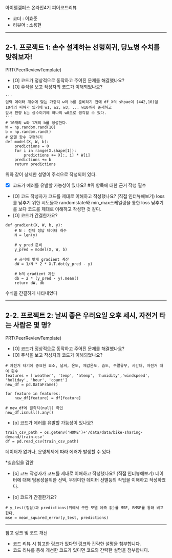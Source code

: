 아이펠캠퍼스 온라인4기 피어코드리뷰

- 코더 : 이효준
- 리뷰어 : 소용현

----------------------------------------------
## 2-1. 프로젝트 1: 손수 설계하는 선형회귀, 당뇨병 수치를 맞춰보자!

PRT(PeerReviewTemplate)

- [O] 코드가 정상적으로 동작하고 주어진 문제를 해결했나요?
- [O] 주석을 보고 작성자의 코드가 이해되었나요?
```
'''
입력 데이터 개수에 맞는 가중치 w와 b를 준비하기 전에 df_X의 shpae이 (442,10)임
10개의 피쳐가 있기에 w1, w2, w3, ... w10까지 존재하고
앞서 편향 b는 상수이기에 하나의 w0으로 생각할 수 있다.
''' 
# 10개의 w와 1개의 b를 생성한다.
W = np.random.rand(10)
b = np.random.rand()
# 모델 함수 구현하기
def model(X, W, b):
    predictions = 0
    for i in range(X.shape[1]):
        predictions += X[:, i] * W[i]
    predictions += b
    return predictions
```
위와 같이 상세한 설명이 주석으로 작성되어 있다.
- [X] 코드가 에러를 유발할 가능성이 있나요?
#위 항목에 대한 근거 작성 필수
- [O] 코드 작성자가 코드를 제대로 이해하고 작성했나요? (직접 인터뷰해보기)
loss를 낮추기 위한 시도들과 randomstate와 min_max스케일링을 통한 loss 낮추기를 보다 코드를 제대로 이해하고 작성한 것 같다.
- [O] 코드가 간결한가요?
```
def gradient(X, W, b, y):
    # N : 전체 정답 데이터 개수
    N = len(y)
    
    # y_pred 준비
    y_pred = model(X, W, b)
    
    # 공식에 맞게 gradient 계산
    dW = 1/N * 2 * X.T.dot(y_pred - y)
        
    # b의 gradient 계산
    db = 2 * (y_pred - y).mean()
    return dW, db
```
수식을 간결하게 나타내었다

----------------------------------------------
## 2-2. 프로젝트 2: 날씨 좋은 우러요일 오후 세시, 자전거 타는 사람은 몇 명?
PRT(PeerReviewTemplate)

- [O] 코드가 정상적으로 동작하고 주어진 문제를 해결했나요?
- [O] 주석을 보고 작성자의 코드가 이해되었나요?
```
# 자전거 타기에 중요한 요소, 날씨, 온도, 체감온도, 습도, 주말유무, 시간대, 자전거 대여 횟수
features = ['weather', 'temp', 'atemp', 'humidity','windspeed', 'holiday', 'hour', 'count']
new_df = pd.DataFrame()

for feature in features:
    new_df[feature] = df[feature]

# new_df에 결측치(null) 확인
new_df.isnull().any()
```
- [o] 코드가 에러를 유발할 가능성이 있나요?
```
train_csv_path = os.getenv('HOME')+'/data/data/bike-sharing-demand/train.csv'
df = pd.read_csv(train_csv_path)
```
데이터가 없거나, 운영체제에 따라 에러가 발생할 수 있다.

*실습임을 감안

- [o] 코드 작성자가 코드를 제대로 이해하고 작성했나요? (직접 인터뷰해보기)
데이터에 대해 범용성을위한 선택, 무의미한 데이터 선별등의 작업을 이해하고 작성하였다.

- [o] 코드가 간결한가요?
```
# y_test(정답)과 predictions(위에서 구한 모델 예측 값)를 MSE, RMSE를 통해 비교한다.
mse = mean_squared_error(y_test, predictions)
```
----------------------------------------------
참고 링크 및 코드 개선
- 코드 리뷰 시 참고한 링크가 있다면 링크와 간략한 설명을 첨부합니다.
- 코드 리뷰를 통해 개선한 코드가 있다면 코드와 간략한 설명을 첨부합니다.
